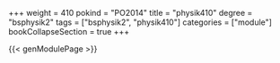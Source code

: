 +++
weight = 410
pokind = "PO2014"
title = "physik410"
degree = "bsphysik2"
tags = ["bsphysik2", "physik410"]
categories = ["module"]
bookCollapseSection = true
+++

{{< genModulePage >}}
